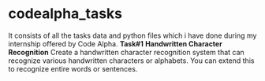 # codealpha_tasks
It consists of all the tasks data and python files which i have done during my internship offered by Code Alpha.
**Task#1**
**Handwritten Character Recognition**
Create a handwritten character recognition system that can recognize various handwritten characters or
alphabets. You can extend this to recognize entire words or sentences.
